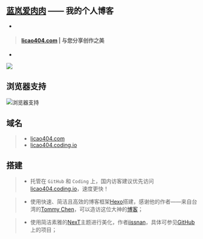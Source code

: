 ## [蓝岚爱肉肉](http://licao404.com/) —— 我的个人博客
-
>#### [licao404.com](http://licao404.com/) | 与您分享创作之美

-

![](http://7xrvo9.com1.z0.glb.clouddn.com/%E5%88%9B%E4%BD%9C%E4%B9%8B%E7%BE%8E.jpg)
## 浏览器支持

![浏览器支持](http://7xrvo9.com1.z0.glb.clouddn.com/%E6%B5%8F%E8%A7%88%E5%99%A8%E6%94%AF%E6%8C%81.png)


## 域名

 >- [licao404.com](http://licao404.com/)
 >- [licao404.coding.io](http://licao404.coding.io/)


## 搭建

>- 托管在 `GitHub` 和 `Coding` 上，国内访客建议优先访问  [licao404.coding.io](http://licao404.coding.io/)，速度更快！


>- 使用快速、简洁且高效的博客框架[Hexo](https://hexo.io/zh-cn/)搭建，感谢他的作者——来自台湾的[Tommy Chen](https://github.com/tommy351)，可以造访这位大神的[博客](https://zespia.tw/)；


>- 使用简洁素雅的[NexT](http://theme-next.iissnan.com/)主题进行美化，作者[iissnan](https://github.com/iissnan)，具体可参见[GitHub](https://github.com/iissnan/hexo-theme-next)上的项目；
